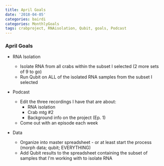 ```yaml
---
title: April Goals
date: '2018-04-05'
categories: bairdi
categories: MonthlyGoals
tags: crabproject, RNAisolation, Qubit, goals, Podcast
---
```


### April Goals

- RNA Isolation
  - Isolate RNA from all crabs within the subset I selected (2 more sets of 9 to go)
  - Run Qubit on ALL of the isolated RNA samples from the subset I selected
  
- Podcast
  - Edit the three recordings I have that are about:
    - RNA isolation
    - Crab mtg #2
    - Background info on the project (Ep. 1)
  - Come out with an episode each week
    
- Data
  - Organize into master spreadsheet - or at least start the process (morph data; qubit; EVERYTHING)
  - Add Qubit results to the spreadsheet containing the subset of samples that I'm working with to isolate RNA
  
    
 
    
     
